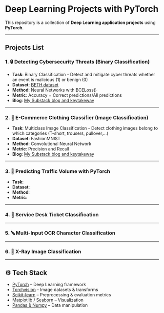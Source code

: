 # Deep Learning Projects with PyTorch

This repository is a collection of **Deep Learning application projects** using **PyTorch**.  

---

## Projects List

### 1. 🔒 Detecting Cybersecurity Threats (Binary Classification)
- **Task**: Binary Classification - Detect and mitigate cyber threats whether an event is malicious (1) or benign (0)
- **Dataset**: [BETH dataset](https://www.kaggle.com/datasets/katehighnam/beth-dataset)
- **Method**: Neural Networks with BCELoss()
- **Metric**: Accuracy = Correct predictions/All predictions
- **Blog**: [My Substack blog and keytakeway](https://open.substack.com/pub/quynhanhphuong/p/project-detect-cybersecurity-threats?r=1xb8sg&utm_campaign=post&utm_medium=web&showWelcomeOnShare=false)

---

### 2. 👕 E-Commerce Clothing Classifier (Image Classification)
 - **Task**: Multiclass Image Classification - Detect clothing images belong to which categories (T-short, trousers, pullover,...)
- **Dataset**: FashionMNIST
- **Method**: Convolutional Neural Network
- **Metric**: Precision and Recall
- **Blog**: [My Substack blog and keytakeway]()

---

### 3. 🚦 Predicting Traffic Volume with PyTorch
- **Task**: 
- **Dataset**: 
- **Method**: 
- **Metric**: 

---

### 4. 📝 Service Desk Ticket Classification
 

---

### 5. 🔤 Multi-Input OCR Character Classification
 

---

### 6. 🩻 X-Ray Image Classification


---

## ⚙️ Tech Stack
- [PyTorch](https://pytorch.org/) – Deep Learning framework  
- [Torchvision](https://pytorch.org/vision/stable/index.html) – Image datasets & transforms  
- [Scikit-learn](https://scikit-learn.org/) – Preprocessing & evaluation metrics  
- [Matplotlib / Seaborn](https://matplotlib.org/) – Visualization  
- [Pandas & Numpy](https://pandas.pydata.org/) – Data manipulation  


